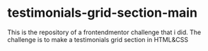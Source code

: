 # testimonials-grid-section-main
This is the repository of a frontendmentor challenge that i did. The challenge is to make a testimonials grid section in HTML&CSS

